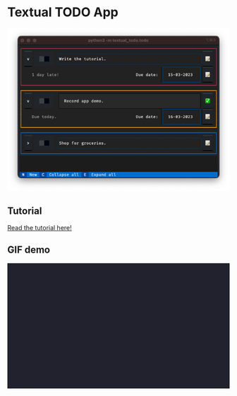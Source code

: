 # Textual TODO App

![](_static_app_demo.png)


## Tutorial

[Read the tutorial here!](https://mathspp.com/blog/textual-tutorial-build-a-todo-app-in-python)


## GIF demo

![](_app_demo.gif)
